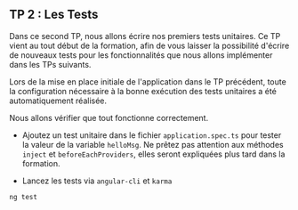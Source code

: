 ## TP 2 : Les Tests

Dans ce second TP, nous allons écrire nos premiers tests unitaires. Ce TP vient au tout début de la formation, afin de vous laisser la possibilité d'écrire de nouveaux tests pour les fonctionnalités que nous allons implémenter dans les TPs suivants.

Lors de la mise en place initiale de l'application dans le TP précédent, toute la configuration nécessaire à la bonne exécution des tests unitaires a été automatiquement réalisée.

Nous allons vérifier que tout fonctionne correctement.

- Ajoutez un test unitaire dans le fichier `application.spec.ts` pour tester la valeur de la variable `helloMsg`. Ne prêtez pas attention aux méthodes `inject` et `beforeEachProviders`, elles seront expliquées plus tard dans la formation.

- Lancez les tests via `angular-cli` et `karma`

```shell
ng test
```
